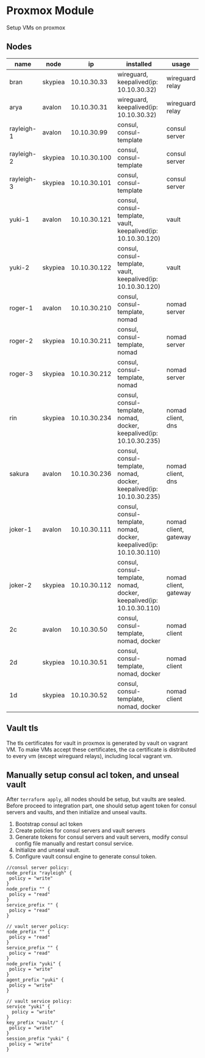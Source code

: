 # Proxmox Module

Setup VMs on proxmox

## Nodes

name | node | ip | installed | usage
--- | --- | --- | --- | ---
bran | skypiea | 10.10.30.33 | wireguard, keepalived(ip: 10.10.30.32) | wireguard relay
arya | avalon | 10.10.30.31 | wireguard, keepalived(ip: 10.10.30.32) | wireguard relay
rayleigh-1 | avalon | 10.10.30.99 | consul, consul-template | consul server
rayleigh-2 | skypiea | 10.10.30.100 | consul, consul-template | consul server
rayleigh-3 | skypiea | 10.10.30.101 | consul, consul-template | consul server
yuki-1 | avalon | 10.10.30.121 | consul, consul-template, vault, keepalived(ip: 10.10.30.120)  | vault
yuki-2 | skypiea | 10.10.30.122 | consul, consul-template, vault, keepalived(ip: 10.10.30.120)  | vault
roger-1 | avalon | 10.10.30.210 | consul, consul-template, nomad | nomad server
roger-2 | skypiea | 10.10.30.211 | consul, consul-template, nomad | nomad server
roger-3 | skypiea | 10.10.30.212 | consul, consul-template, nomad | nomad server
rin | skypiea | 10.10.30.234 | consul, consul-template, nomad, docker, keepalived(ip: 10.10.30.235) | nomad client, dns
sakura | avalon | 10.10.30.236 | consul, consul-template, nomad, docker, keepalived(ip: 10.10.30.235) | nomad client, dns
joker-1 | avalon | 10.10.30.111 | consul, consul-template, nomad, docker, keepalived(ip: 10.10.30.110) | nomad client, gateway
joker-2 | skypiea | 10.10.30.112 | consul, consul-template, nomad, docker, keepalived(ip: 10.10.30.110) | nomad client, gateway
2c | avalon | 10.10.30.50 | consul, consul-template, nomad, docker | nomad client
2d | skypiea | 10.10.30.51 | consul, consul-template, nomad, docker | nomad client
1d | skypiea | 10.10.30.52 | consul, consul-template, nomad, docker | nomad client

## Vault tls

The tls certificates for vault in proxmox is generated by vault on vagrant VM. To make VMs accept these certificates,
the ca certificate is distributed to every vm (except wireguard relays), including local vagrant vm.

## Manually setup consul acl token, and unseal vault

After `terraform apply`, all nodes should be setup, but vaults are sealed. Before proceed to integration part,
one should setup agent token for consul servers and vaults, and then initialize and unseal vaults.

1. Bootstrap consul acl token
2. Create policies for consul servers and vault servers
3. Generate tokens for consul servers and vault servers, modify consul config file manually and restart consul service.
4. Initialize and unseal vault.
5. Configure vault consul engine to generate consul token.

```hcl
//consul server policy:
node_prefix "rayleigh" {
 policy = "write"
}
node_prefix "" {
 policy = "read"
}
service_prefix "" {
 policy = "read"
}

// vault server policy:
node_prefix "" {
 policy = "read"
}
service_prefix "" {
 policy = "read"
}
node_prefix "yuki" {
 policy = "write"
}
agent_prefix "yuki" {
 policy = "write"
}

// vault service policy:
service "yuki" {
  policy = "write"
}
key_prefix "vault/" {
 policy = "write"
}
session_prefix "yuki" {
 policy = "write"
}
```
